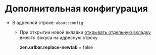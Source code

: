 # Дополнительная конфигурация

- В адресной строке: ``about:config``

  - При открытии новой вкладки [открывать отдельную вкладку](https://github.com/zen-browser/desktop/issues/5109)
    вместо фокуса на адресную строку

    **zen.urlbar.replace-newtab** = false
